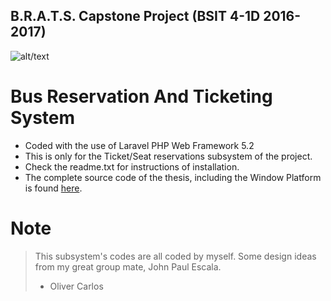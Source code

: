 ## B.R.A.T.S. Capstone Project (BSIT 4-1D 2016-2017)

![alt/text](public/favicon.ico)

# Bus Reservation And Ticketing System

- Coded with the use of Laravel PHP Web Framework 5.2
- This is only for the Ticket/Seat reservations subsystem of the project.
- Check the readme.txt for instructions of installation.
- The complete source code of the thesis, including the Window Platform is found <a href="https://tinyurl.com/brats-complete-source-code">here</a>.


# Note

> This subsystem's codes are all coded by myself. Some design ideas from my great group mate, John Paul Escala.
> - Oliver Carlos
